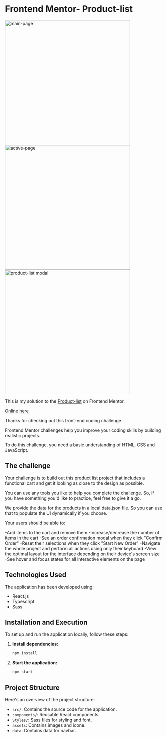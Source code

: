 # Frontend Mentor- Product-list


<img src="https://i.imgur.com/abCn235.png" alt="main-page" style="width:400px; height:auto;">  <img src="https://i.imgur.com/8Et1KQA.png" alt="active-page" style="width:400px; height:auto;"><img src="https://i.imgur.com/oHM6xJM.png" alt="product-list modal" style="width:400px; height:auto;">


This is my solution to the [Product-list](https://www.frontendmentor.io/challenges/product-list-with-cart-5MmqLVAp_d) on Frontend Mentor.

[Online here](https://david-chazoule.github.io/Product-list/)

Thanks for checking out this front-end coding challenge.

Frontend Mentor challenges help you improve your coding skills by building realistic projects.

To do this challenge, you need a basic understanding of HTML, CSS and JavaScript.


## The challenge
Your challenge is to build out this product list project that includes a functional cart and get it looking as close to the design as possible.

You can use any tools you like to help you complete the challenge. So, if you have something you'd like to practice, feel free to give it a go.

We provide the data for the products in a local data.json file. So you can use that to populate the UI dynamically if you choose.

Your users should be able to:

-Add items to the cart and remove them
-Increase/decrease the number of items in the cart
-See an order confirmation modal when they click "Confirm Order"
-Reset their selections when they click "Start New Order"
-Navigate the whole project and perform all actions using only their keyboard
-View the optimal layout for the interface depending on their device's screen size
-See hover and focus states for all interactive elements on the page

## Technologies Used

The application has been developed using:
- React.js
- Typescript
- Sass

## Installation and Execution

To set up and run the application locally, follow these steps:

1. **Install dependencies:**

    ```bash
    npm install
    ```

2. **Start the application:**

    ```bash
    npm start
    ```

## Project Structure

Here's an overview of the project structure:

- `src/`: Contains the source code for the application.
- `components/`: Reusable React components.
- `Styles/`: Sass files for styling and font.
- `assets`: Contains images and icone.
- `data`: Contains data for navbar.
